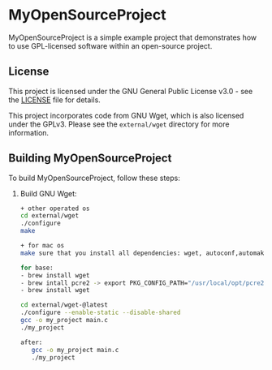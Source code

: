 # MyOpenSourceProject

MyOpenSourceProject is a simple example project that demonstrates how to use GPL-licensed software within an open-source project.

## License

This project is licensed under the GNU General Public License v3.0 - see the [LICENSE](LICENSE) file for details.

This project incorporates code from GNU Wget, which is also licensed under the GPLv3. Please see the `external/wget` directory for more information.

## Building MyOpenSourceProject

To build MyOpenSourceProject, follow these steps:

1. Build GNU Wget:

   ```sh
   + other operated os
   cd external/wget
   ./configure
   make

   + for mac os
   make sure that you install all dependencies: wget, autoconf,automake, libtool, pkg-config, gnutls, pcre2

   for base:
   - brew install wget
   - brew intall pcre2 -> export PKG_CONFIG_PATH="/usr/local/opt/pcre2/lib/pkgconfig:$PKG_CONFIG_PATH" -> pkg-config --modversion libpcre2-8
   - brew install wget

   cd external/wget-@latest
   ./configure --enable-static --disable-shared
   gcc -o my_project main.c
   ./my_project

   after:
      gcc -o my_project main.c
      ./my_project


   ```
